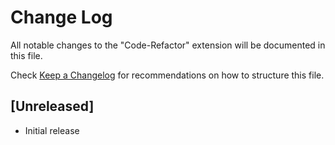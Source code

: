 # Change Log

All notable changes to the "Code-Refactor" extension will be documented in this file.

Check [Keep a Changelog](http://keepachangelog.com/) for recommendations on how to structure this file.

## [Unreleased]

- Initial release